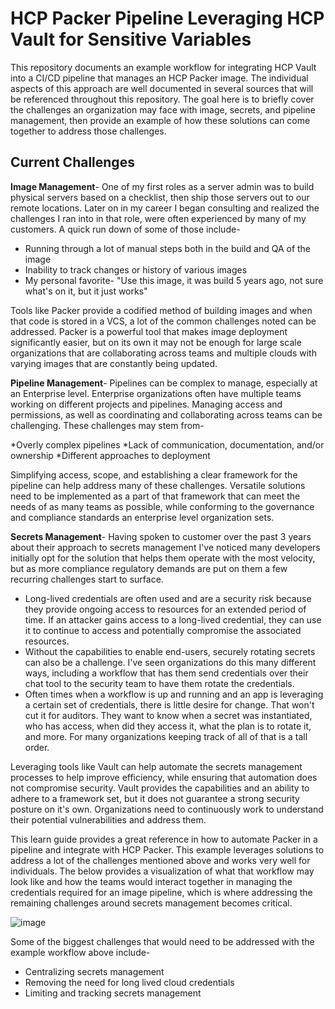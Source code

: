 # HCP Packer Pipeline Leveraging HCP Vault for Sensitive Variables

This repository documents an example workflow for integrating HCP Vault into a CI/CD pipeline that manages an HCP Packer image. The individual aspects of this approach are well documented in several sources that will be referenced throughout this repository. The goal here is to briefly cover the challenges an organization may face with image, secrets, and pipeline management, then provide an example of how these solutions can come together to address those challenges.

## Current Challenges 

**Image Management**- One of my first roles as a server admin was to build physical servers based on a checklist, then ship those servers out to our remote locations. Later on in my career I began consulting and realized the challenges I ran into in that role, were often experienced by many of my customers. A quick run down of some of those include- 

* Running through a lot of manual steps both in the build and QA of the image
* Inability to track changes or history of various images
* My personal favorite- "Use this image, it was build 5 years ago, not sure what's on it, but it just works" 

Tools like Packer provide a codified method of building images and when that code is stored in a VCS, a lot of the common challenges noted can be addressed. Packer is a powerful tool that makes image deployment significantly easier, but on its own it may not be enough for large scale organizations that are collaborating across teams and multiple clouds with varying images that are constantly being updated. 

**Pipeline Management**- Pipelines can be complex to manage, especially at an Enterprise level. Enterprise organizations often have multiple teams working on different projects and pipelines. Managing access and permissions, as well as coordinating and collaborating across teams can be challenging. These challenges may stem from- 

*Overly complex pipelines
*Lack of communication, documentation, and/or ownership
*Different approaches to deployment 
    
Simplifying access, scope, and establishing a clear framework for the pipeline can help address many of these challenges. Versatile solutions need to be implemented as a part of that framework that can meet the needs of as many teams as possible, while conforming to the governance and compliance standards an enterprise level organization sets. 

**Secrets Management**- Having spoken to customer over the past 3 years about their approach to secrets management I've noticed many developers initially opt for the solution that helps them operate with the most velocity, but as more compliance regulatory demands are put on them a few recurring challenges start to surface. 

* Long-lived credentials are often used and are a security risk because they provide ongoing access to resources for an extended period of time. If an attacker gains access to a long-lived credential, they can use it to continue to access and potentially compromise the associated resources.
* Without the capabilities to enable end-users, securely rotating secrets can also be a challenge. I've seen organizations do this many different ways, including a workflow that has them send credentials over their chat tool to the security team to have them rotate the credentials. 
* Often times when a workflow is up and running and an app is leveraging a certain set of credentials, there is little desire for change. That won't cut it for auditors. They want to know when a secret was instantiated, who has access, when did they access it, what the plan is to rotate it, and more. For many organizations keeping track of all of that is a tall order.

Leveraging tools like Vault can help automate the secrets management processes to help improve efficiency, while ensuring that automation does not compromise security. Vault provides the capabilities and an ability to adhere to a framework set, but it does not guarantee a strong security posture on it's own. Organizations need to continuously work to understand their potential vulnerabilities and address them.

This learn guide provides a great reference in how to automate Packer in a pipeline and integrate with HCP Packer. This example leverages solutions to address a lot of the challenges mentioned above and works very well for individuals. The below provides a visualization of what that workflow may look like and how the teams would interact together in managing the credentials required for an image pipeline, which is where addressing the remaining challenges around secrets management becomes critical. 

![image](https://user-images.githubusercontent.com/56609570/210868694-ebba1e15-d16d-4a67-8f6d-244ee3eb4a5f.png)

Some of the biggest challenges that would need to be addressed with the example workflow above include- 
* Centralizing secrets management
* Removing the need for long lived cloud credentials
* Limiting and tracking secrets management
